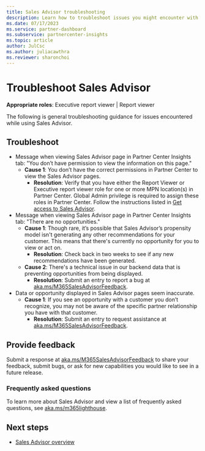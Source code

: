 ```yaml
---
title: Sales Advisor troubleshooting
description: Learn how to troubleshoot issues you might encounter with Sales Advisor and provide feedback on your experience.
ms.date: 07/17/2023
ms.service: partner-dashboard
ms.subservice: partnercenter-insights
ms.topic: article
author: JulCsc
ms.author: juliacawthra
ms.reviewer: sharonchoi
---
```


# Troubleshoot Sales Advisor

**Appropriate roles**: Executive report viewer | Report viewer

The following is general troubleshooting guidance for issues encountered while using Sales Advisor.

## Troubleshoot

- Message when viewing Sales Advisor page in Partner Center Insights tab: "You don’t have permission to view the information on this page."
  - **Cause 1**: You don’t have the correct permissions in Partner Center to view the Sales Advisor pages.
    - **Resolution**: Verify that you have either the Report Viewer or Executive report viewer role for one or more MPN location(s) in Partner Center. Global Admin privilege is required to assign these roles in Partner Center. Follow the instructions listed in [Get access to Sales Advisor](/microsoft-365/lighthouse/m365-lighthouse-get-access-to-sales-advisor).  
- Message when viewing Sales Advisor page in Partner Center Insights tab: "There are no opportunities."
  - **Cause 1**: Though rare, it’s possible that Sales Advisor’s propensity model isn't generating any other recommendations for your customer. This means that there's currently no opportunity for you to view or act on.
    - **Resolution**: Check back in two weeks to see if any new recommendations have been generated.
  - **Cause 2**: There's a technical issue in our backend data that is preventing opportunities from being displayed.
    - **Resolution**: Submit an entry to report a bug at [aka.ms/M365SalesAdvisorFeedback](https://aka.ms/M365Salesadvisorfeedback).
- Data or opportunity displayed in Sales Advisor pages seem inaccurate.
  - **Cause 1**: If you see an opportunity with a customer you don’t recognize, you may not be aware of the specific partner relationship you have with that customer.
    - **Resolution**: Submit an entry to request assistance at [aka.ms/M365SalesAdvisorFeedback](https://aka.ms/M365Salesadvisorfeedback).

## Provide feedback

Submit a response at [aka.ms/M365SalesAdvisorFeedback](https://aka.ms/M365Salesadvisorfeedback)  to share your feedback, submit bugs, or ask for new capabilities you would like to see in a future release.

### Frequently asked questions

To learn more about Sales Advisor and view a list of frequently asked questions, see [aka.ms/m365lighthouse](https://aka.ms/m365lighthouse).

## Next steps

- [Sales Advisor overview](./sales-advisor-overview.md)

